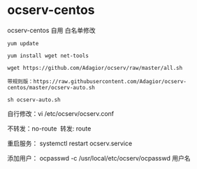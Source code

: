 # ocserv-centos
ocserv-centos 自用
白名单修改
```
yum update

yum install wget net-tools

wget https://github.com/Adagior/ocserv/raw/master/all.sh

带规则版：https://raw.githubusercontent.com/Adagior/ocserv-centos/master/ocserv-auto.sh 

sh ocserv-auto.sh
```
自行修改：vi /etc/ocserv/ocserv.conf

不转发：no-route  转发: route

重启服务： systemctl restart ocserv.service

添加用户： ocpasswd -c /usr/local/etc/ocserv/ocpasswd 用户名
